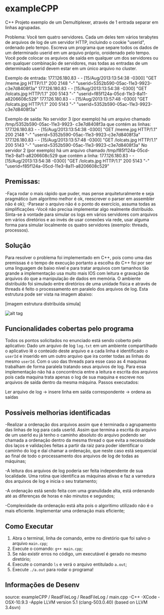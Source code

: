exampleCPP
==========

C++ Projeto exemplo de um Demultiplexer, através de 1 entrada separar em linhas agrupadas.

Problema:
Você tem quatro servidores. Cada um deles tem vários terabytes de arquivos de log de um servidor HTTP, incluindo o cookie "userid", ordenado pelo tempo. Escreva um programa que separe todos os dados de um determinado userid em um arquivo próprio, oroidenado pelo tempo. Você pode colocar os arquivos de saída em qualquer um dos servidores ou em qualquer combinação de servidores, mas todas as entradas de um determinado userid devem estar em um único arquivo no cluster.


Exemplo de entrada:
177.126.180.83 - - [15/Aug/2013:13:54:38 -0300] "GET /meme.jpg HTTP/1.1" 200 2148 "-" "userid=5352b590-05ac-11e3-9923-c3e7d8408f3a"
177.126.180.83 - - [15/Aug/2013:13:54:38 -0300] "GET /lolcats.jpg HTTP/1.1" 200 5143 "-" "userid=f85f124a-05cd-11e3-8a11-a8206608c529"
177.126.180.83 - - [15/Aug/2013:13:57:48 -0300] "GET /lolcats.jpg HTTP/1.1" 200 5143 "-" "userid=5352b590-05ac-11e3-9923-c3e7d8408f3a"

Exemplo de saida:
No servidor 3 (por exemplo) há um arquivo chamado /tmp/5352b590-05ac-11e3-9923-
c3e7d8408f3a que contém as linhas:
177.126.180.83 - - [15/Aug/2013:13:54:38 -0300] "GET /meme.jpg HTTP/1.1" 200 2148 "-" "userid=5352b590-05ac-11e3-9923-c3e7d8408f3a"
177.126.180.83 - - [15/Aug/2013:13:57:48 -0300] "GET /lolcats.jpg HTTP/1.1" 200 5143 "-" "userid=5352b590-05ac-11e3-9923-c3e7d8408f3a"
No servidor 2 (por exemplo) há um arquivo chamado /tmp/f85f124a-05cd-11e3-8a11-a8206608c529 que contém a linha:
177.126.180.83 - - [15/Aug/2013:13:54:38 -0300] "GET /lolcats.jpg HTTP/1.1" 200 5143 "-" "userid=f85f124a-05cd-11e3-8a11-a8206608c529"


Premissas:
----------
-Faça rodar o mais rápido que puder, mas pense arquiteturalmente e seja pragmático (um algoritmo melhor é ok, reescrever o parser em assembler não é ok);
-Parsear o arquivo não é o ponto do exercício, assuma todas as simplificações
-Você não precisa implementar algo realmente distribuído. Sinta-se à vontade para simular os logs em vários servidores com arquivos em vários diretórios e ao invés de usar conexões via rede, usar alguma forma para simular localmente os quatro servidores (exemplo: threads, processos).

Solução
------------
Para resolver o problema foi implementado em C++, pois como uma das premissas é o tempo de execução portanto a escolha do C++ foi por ser uma linguagem de baixo nível e para tratar arquivos com tamanhos tão grande a implementação usa muito mais IOS com leitura e gravação de arquivos do que a manipulação de dados em memória. 
O ambiente distribuído foi simulado entre diretórios de uma unidade física e através de threads é feito o processamento em paralelo dos arquivos de log. Esta estrutura pode ser vista na imagem abaixo:

[imagem estrutura distribuída simula]

![alt tag](https://raw.github.com/leonardopache/exampleCPP/master/img.png)


Funcionalidades cobertas pelo programa
--------------------------------------
Todos os pontos solicitados no enunciado está sendo coberto pelo aplicativo:
Dado um arquivo de log `log.txt` em um ambiente compartilhado o aplicativo lê o conteúdo deste arquivo e a cada linha é identificado o `userId` e inserido em um outro arquivo que ira conter todas as linhas do mesmo `userId`. Com o uso das threads para esse caso as 4 maquinas trabalham de forma paralela tratando seus arquivos de log.
Para essa implementação não há a concorrência entre a leitura e escrita dos arquivos pois cada maquina trata apenas o log de sua maquina e escreve nos arquivos de saída dentro da mesma máquina.
Passos executados:

Ler arquivo de log -> insere linha em saída correspondente -> ordena as saídas


Possíveis melhorias identificadas
---------------------------------
-Realizar a ordenação dos arquivos assim que é terminada o agrupamento das linhas de log para cada userId. Assim que termina a escrita do arquivo de um userId eu já tenho o caminho absoluto do arquivo podendo ser chamada a ordenação dentro da mesma thread o que evita a necessidade dos laços e validações feitas a partir da raiz para poder identificar o caminho do log e daí chamar a ordenação, que neste caso está sequencial ao final de todo o processamento dos arquivos de log de todas as máquinas;

-A leitura dos arquivos de log poderia ser feita independente de sua localidade. Uma rotina que identifica as máquinas ativas e faz a varredura dos arquivos de log e inicia o seu tratamento;

-A ordenação está sendo feita com uma granulidade alta, está ordenando até as diferenças de horas e não minutos e segundos;

-Complexidade da ordenação está alta pois o algoritimo utilizado não é o mais eficiente. Implementar uma ordenação mais eficiente;

Como Executar
-------------  
1. Abra o terminal, linha de comando, entre no diretório que foi salvo o arquivo `main.cpp`;
2. Execute o comando: `g++ main.cpp`;
3. Se não existir erros no código, um executável é gerado no mesmo diretório;
4. Execute o comando `ls` e verá o arquivo entitulado `a.out`;
5. Execute `./a.out` para rodar o programa!

Informações de Desenv
---------------------
source: exampleCPP / ReadFileLog / ReadFileLog / main.cpp
-C++
-XCode 
-OSX-10.9.3
-Apple LLVM version 5.1 (clang-503.0.40) (based on LLVM 3.4svn)

